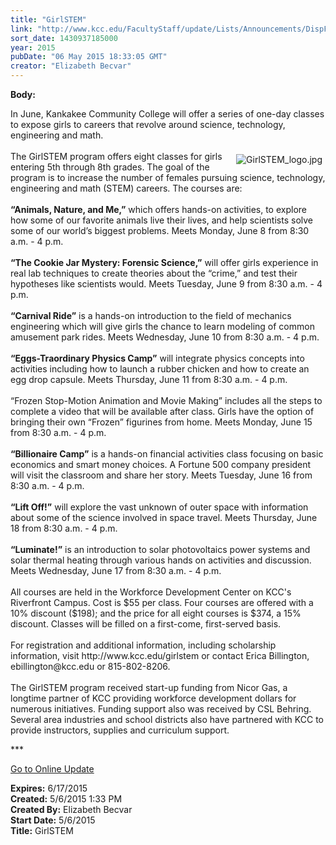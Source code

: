 ```yaml
---
title: "GirlSTEM"
link: "http://www.kcc.edu/FacultyStaff/update/Lists/Announcements/DispForm.aspx?ID=1916"
sort_date: 1430937185000
year: 2015
pubDate: "06 May 2015 18:33:05 GMT"
creator: "Elizabeth Becvar"
---
```


<div><b>Body:</b> <div class="ExternalClass96D64CFAC7BD4C50B0AA4B8BBBD954FD"><p>​In June, Kankakee Community College will offer a series of one-day classes to expose girls to careers that revolve around science, technology, engineering and math.<br /><br /><img alt="GirlSTEM_logo.jpg" src="/FacultyStaff/update/Documents/GirlSTEM_logo.jpg" style="vertical-align:auto;float:right;margin:5px" />The GirlSTEM program offers eight classes for girls entering 5th through 8th grades. The goal of the program is to increase the number of females pursuing science, technology, engineering and math (STEM) careers. The courses are:<br /><br /><strong>“Animals, Nature, and Me,”</strong> which offers hands-on activities, to explore how some of our favorite animals live their lives, and help scientists solve some of our world’s biggest problems. Meets Monday, June 8 from 8:30 a.m. - 4 p.m.<br /><br /><strong>“The Cookie Jar Mystery: Forensic Science,”</strong> will offer girls experience in real lab techniques to create theories about the “crime,” and test their hypotheses like scientists would. Meets Tuesday, June 9 from 8:30 a.m. - 4 p.m.<br /><br /><strong>“Carnival Ride”</strong> is a hands-on introduction to the field of mechanics engineering which will give girls the chance to learn modeling of common amusement park rides. Meets Wednesday, June 10 from 8:30 a.m. - 4 p.m.<br /><br /><strong>“Eggs-Traordinary Physics Camp”</strong> will integrate physics concepts into activities including how to launch a rubber chicken and how to create an egg drop capsule. Meets Thursday, June 11 from 8:30 a.m. - 4 p.m.<br /><br />“Frozen Stop-Motion Animation and Movie Making” includes all the steps to complete a video that will be available after class. Girls have the option of bringing their own “Frozen” figurines from home. Meets Monday, June 15 from 8:30 a.m. - 4 p.m.<br /><br /><strong>“Billionaire Camp”</strong> is a hands-on financial activities class focusing on basic economics and smart money choices. A Fortune 500 company president will visit the classroom and share her story. Meets Tuesday, June 16 from 8:30 a.m. - 4 p.m.<br /><br /><strong>“Lift Off!”</strong> will explore the vast unknown of outer space with information about some of the science involved in space travel. Meets Thursday, June 18 from 8:30 a.m. - 4 p.m.<br /><br /><strong>“Luminate!”</strong> is an introduction to solar photovoltaics power systems and solar thermal heating through various hands on activities and discussion. Meets Wednesday, June 17 from 8:30 a.m. - 4 p.m.<br /><br />All courses are held in the Workforce Development Center on KCC's Riverfront Campus. Cost is $55 per class. Four courses are offered with a 10% discount ($198); and the price for all eight courses is $374, a 15% discount. Classes will be filled on a first-come, first-served basis.<br /><br />For registration and additional information, including scholarship information, visit http://www.kcc.edu/girlstem or contact Erica Billington, ebillington@kcc.edu or 815-802-8206.<br /><br />The GirlSTEM program received start-up funding from Nicor Gas, a longtime partner of KCC providing workforce development dollars for numerous initiatives. Funding support also was received by CSL Behring. Several area industries and school districts also have partnered with KCC to provide instructors, supplies and curriculum support. </p>
<p>***</p>
<p><a href="/FacultyStaff/update/Pages/dailyupdate.aspx">Go to Online Update</a><br /></p></div></div>
<div><b>Expires:</b> 6/17/2015</div>
<div><b>Created:</b> 5/6/2015 1:33 PM</div>
<div><b>Created By:</b> Elizabeth Becvar</div>
<div><b>Start Date:</b> 5/6/2015</div>
<div><b>Title:</b> GirlSTEM</div>
